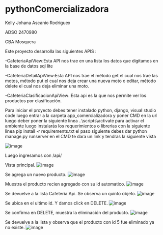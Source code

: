 # pythonComercializadora
Kelly Johana Ascanio Rodriguex

ADSO 2470980

CBA Mosquera

Este proyecto desarrolla las siguientes APIS :

-CafeteriaApiView:Esta API nos trae en una lista los datos que digitamos en la base de datos sql lite

-CafeteriaDetailApiView:Esta API nos trae el método get el cual nos trae las motos, método put el cual nos deja crear una nueva moto o editar, método delete el cual nos deja eliminar una moto.

-CafeteriaClasificacionApiView: Esta api es la que nos permite ver los productos por clasificación.

Para iniciar el proyecto debes tener instalado python, django, visual studio code luego entrar a la carpeta app_comercializadora y poner CMD en la url luego deber poner la siguiente linea ..\scripts\activate para activar el ambiente luego instalarás los requerimientos o librerias con la siguiente linea pip install -r requirements.txt el paso siguiente debes dar python manage.py runserver en el CMD te dara un link y tendras la siguiente vista

![image](https://user-images.githubusercontent.com/101758695/208263033-6d878613-525f-4086-b395-f0f7b92ead15.png)

Luego ingresamos con /api/

Vista principal.
![image](https://user-images.githubusercontent.com/101758695/208255294-1fc9e704-def1-425f-9712-81c806a97db7.png)

Se agrega un nuevo producto.
![image](https://user-images.githubusercontent.com/101758695/208255370-367b57bc-4e49-4aa7-a2ca-6ffa1aa57177.png)

Muestra el producto recien agregado con su id automatico.
![image](https://user-images.githubusercontent.com/101758695/208255389-afd69e59-c20f-424b-bc99-f28aa3f02002.png)

Se devuelve a la lista Cafeteria Api.   Se observa un quinto objeto.
![image](https://user-images.githubusercontent.com/101758695/208255477-f87597a5-3802-4b34-abae-c843f8d8dc7d.png)

Se ubica en el ultimo id. Y damos click en DELETE.
![image](https://user-images.githubusercontent.com/101758695/208255540-3c14cfdf-d89e-4870-9b57-9f2a27375ba3.png)

Se confirma en DELETE,  muestra la eliminación del producto.
![image](https://user-images.githubusercontent.com/101758695/208255564-324a66ba-e0a9-44ab-9be6-5bcb16a7d008.png)

Se devuelve a la lista y observa que el producto con id 5 fue eliminado ya no existe.
![image](https://user-images.githubusercontent.com/101758695/208255612-0d306fa6-7e8c-4dda-b5cf-bff76b923bf5.png)



